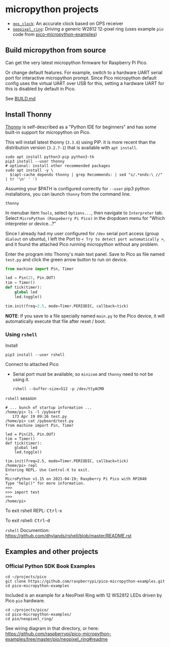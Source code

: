 micropython projects
====================

-	[`gps_clock`](gps_clock/#readme): An accurate clock based on GPS receiver
-	[`neopixel_ring`](neopixel_ring/#readme): Driving a generic W2812 12-pixel ring (uses example `pio` code from [pico-micropython-examples](https://github.com/raspberrypi/pico-micropython-examples))

Build micropython from source
-----------------------------

Can get the very latest micropython firmware for Raspberry Pi Pico.

Or change default features. For example, switch to a hardware UART serial port for interactive micropython prompt. Since Pico micropython default config uses the virtual UART over USB for this, setting a hardware UART for this is disabled by default in Pico.

See [BUILD.md](BUILD.md)

Install Thonny
--------------

[Thonny](https://thonny.org/) is self-described as a "Python IDE for beginners" and has some built-in support for micropython on Pico.

This will install latest thonny (`3.3.6`) using PIP. it is more recent than the distribution version (`3.2.7-1`) that is available with `apt install`.

```shell
sudo apt install python3-pip python3-tk
pip3 install --user thonny
# optional: install other recommended packages
sudo apt install -y \
  $(apt-cache depends thonny | grep Recommends: | sed "s/.*ends:\ //" | tr '\n' ' ')
```

Assuming your $PATH is configured correctly for `--user` pip3 python installations, you can launch `thonny` from the command line.

```shell
thonny
```

In menubar item `Tools`, select `Options...`, then navigate to `Interpreter` tab. Select `MicroPython (Raspeberry Pi Pico)` in the dropdown menu for "Which interpreter or device...?"

Since I already had my user configured for `/dev` serial port access (group `dialout` on ubuntu), I left the Port to `< Try to detect port automatically >`, and it found the attached Pico running micropython without any problem.

Enter the program into Thonny's main text panel. Save to Pico as file named `test.py` and click the green arrow button to run on device.

```python
from machine import Pin, Timer

led = Pin(25, Pin.OUT)
tim = Timer()
def tick(timer):
    global led
    led.toggle()

tim.init(freq=2.5, mode=Timer.PERIODIC, callback=tick)
```

**NOTE**: If you save to a file specially named `main.py` to the Pico device, it will automatically execute that file after reset / boot.

### Using `rshell`

Install

```shell
pip3 install --user rshell
```

Connect to attached Pico

-	Serial port must be available, so `minicom` and `thonny` need to not be using it.

	```
	rshell --buffer-size=512 -p /dev/ttyACM0
	```

`rshell` session

```console
# ... bunch of startup information ...
/home/pi> ls -l /pyboard
   173 Apr 19 09:26 test.py
/home/pi> cat /pyboard/test.py
from machine import Pin, Timer

led = Pin(25, Pin.OUT)
tim = Timer()
def tick(timer):
    global led
    led.toggle()

tim.init(freq=2.5, mode=Timer.PERIODIC, callback=tick)
/home/pi> repl
Entering REPL. Use Control-X to exit.
>
MicroPython v1.15 on 2021-04-19; Raspberry Pi Pico with RP2040
Type "help()" for more information.
>>>
>>> import test
>>>
/home/pi>
```

To exit rshell REPL: <kbd>Ctrl</kbd>\-<kbd>x</kbd>

To exit rshell: <kbd>Ctrl</kbd>\-<kbd>d</kbd>

`rshell` Documention: https://github.com/dhylands/rshell/blob/master/README.rst

Examples and other projects
---------------------------

### Official Python SDK Book Examples

```shell
cd ~/projects/pico
git clone https://github.com/raspberrypi/pico-micropython-examples.git
cd pico-micropython-examples
```

Included is an example for a NeoPixel Ring with 12 WS2812 LEDs driven by Pico `pio` hardware.

```shell
cd ~/projects/pico/
cd pico-micropython-examples/
cd pio/neopixel_ring/
```

See wiring diagram in that directory, or here: https://github.com/raspberrypi/pico-micropython-examples/tree/master/pio/neopixel_ring#readme
